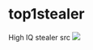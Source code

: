 # top1stealer
High IQ stealer src
<img src="https://app.any.run/tasks/fac3aa5f-110d-4b58-8dde-011976baf553">
